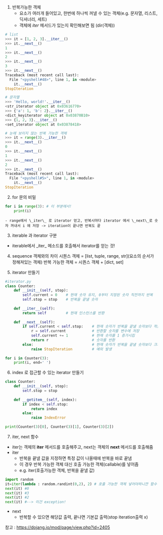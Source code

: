 1. 반복가능한 객체
	- 요소가 여러개 들어있고, 한번에 하나씩 꺼낼 수 있는 객체(e.g. 문자열, 리스트, 딕셔너리, 세트)
	- 객체에 _iter_ 메서드가 있는지 확인해보면 됨 (dir(객체))
```python
# list
>>> it = [1, 2, 3].__iter__()
>>> it.__next__()
1
>>> it.__next__()
2
>>> it.__next__()
3
>>> it.__next__()
Traceback (most recent call last):
  File "<pyshell#48>", line 1, in <module>
    it.__next__()
StopIteration

# 문자열
>>> 'Hello, world!'.__iter__()
<str_iterator object at 0x03616770>
>>> {'a': 1, 'b': 2}.__iter__()
<dict_keyiterator object at 0x03870B10>
>>> {1, 2, 3}.__iter__()
<set_iterator object at 0x03878418>

# 눈에 보이지 않는 반복 가능한 객체
>>> it = range(3).__iter__()
>>> it.__next__()
0
>>> it.__next__()
1
>>> it.__next__()
2
>>> it.__next__()
Traceback (most recent call last):
  File "<pyshell#5>", line 1, in <module>
    it.__next__()
StopIteration
``` 

2. for 문의 비밀
```python
for i in range(3): # 이 부분에서!
	print(i)
```
	- range에서 \_iter\_ 로 iterator 얻고, 반복시마다 iterator 에서 \_next\_로 숫자 꺼내서 i 에 저장 -> iteration이 끝나면 반복도 끝

3. iterable 과 iterator 구분
- iterable에서 \_iter\_ 메소드를 호출해서 iterator를 얻는 것!

4. sequence 객체와의 차이
시퀀스 객체 = [list, tuple, range, str\](요소의 순서가 정해져있는 객체)
반복 가능한 객체 = 시퀀스 객체 + [dict, set]

5. iterator 만들기
```python
#iterator.py
class Counter:
    def __init__(self, stop):
        self.current = 0    # 현재 숫자 유지, 0부터 지정된 숫자 직전까지 반복
        self.stop = stop    # 반복을 끝낼 숫자
 
    def __iter__(self):
        return self         # 현재 인스턴스를 반환
 
    def __next__(self):
        if self.current < self.stop:    # 현재 숫자가 반복을 끝낼 숫자보다 작을 때
            r = self.current            # 반환할 숫자를 변수에 저장
            self.current += 1           # 현재 숫자를 1 증가시킴
            return r                    # 숫자를 반환
        else:                           # 현재 숫자가 반복을 끝낼 숫자보다 크거나 같을 때
            raise StopIteration         # 예외 발생
 
for i in Counter(3):
    print(i, end=' ')
```
6. index 로 접근할 수 있는 iterator 만들기
```python
class Counter:
    def __init__(self, stop):
        self.stop = stop
 
    def __getitem__(self, index):
        if index < self.stop:
            return index
        else:
            raise IndexError
 
print(Counter(3)[0], Counter(3)[1], Counter(3)[2])
```

7. iter, next 함수
- iter는 객체의 __iter__ 메서드를 호출해주고, next는 객체의 __next__ 메서드를 호출해줌
- iter
	- 반복을 끝낼 값을 지정하면 특정 값이 나올때에 반복을 바로 끝냄
	- 이 경우 반복 가능한 객체 대신 호출 가능한 객체(callable)를 넣어줌
	- e.g. iter(호출가능한 객체, 반복을 끝낼 값)
```python
import random
it=iter(lambda : random.randint(0,2), 2) # 호출 가능한 객체 넣어야하니깐 함수 or 람다 넣어야
next(it) #0
next(it) #3
next(it) #2
next(it) #--> 이건 exception!
```
- next
	- 반복할 수 있으면 해당값 출력, 끝나면 기본값 출력(stop iteration출력 x)
	
참고 : https://dojang.io/mod/page/view.php?id=2405


